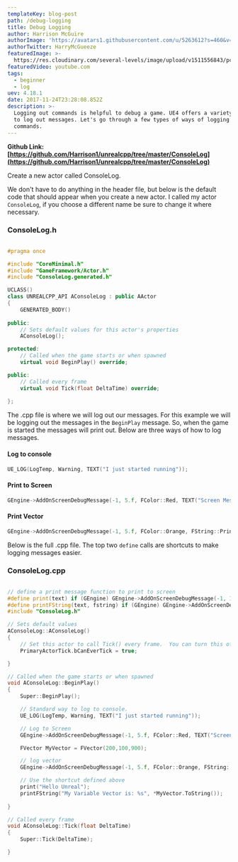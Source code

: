 ```yaml
---
templateKey: blog-post
path: /debug-logging
title: Debug Logging
author: Harrison McGuire
authorImage: 'https://avatars1.githubusercontent.com/u/5263612?s=460&v=4'
authorTwitter: HarryMcGueeze
featuredImage: >-
  https://res.cloudinary.com/several-levels/image/upload/v1511556843/pc-setup_qawyye.jpg
featuredVideo: youtube.com
tags:
  - beginner
  - log
uev: 4.18.1
date: 2017-11-24T23:28:08.852Z
description: >-
  Logging out commands is helpful to debug a game. UE4 offers a variety of ways
  to log out messages. Let's go through a few types of ways of logging out
  commands.
---
```

**Github Link: [https://github.com/Harrison1/unrealcpp/tree/master/ConsoleLog](https://github.com/Harrison1/unrealcpp/tree/master/ConsoleLog)**

Create a new actor called ConsoleLog.

We don't have to do anything in the header file, but below is the default code that should appear when you create a new actor. I called my actor `ConsoleLog`, if you choose a different name be sure to change it where necessary.

### ConsoleLog.h

```cpp

#pragma once

#include "CoreMinimal.h"
#include "GameFramework/Actor.h"
#include "ConsoleLog.generated.h"

UCLASS()
class UNREALCPP_API AConsoleLog : public AActor
{
	GENERATED_BODY()
	
public:	
	// Sets default values for this actor's properties
	AConsoleLog();

protected:
	// Called when the game starts or when spawned
	virtual void BeginPlay() override;

public:	
	// Called every frame
	virtual void Tick(float DeltaTime) override;
	
};

```

The .cpp file is where we will log out our messages. For this example we will be logging out the messages in the `BeginPlay` message. So, when the game is started the messages will print out. Below are three ways of how to log messages. 

#### Log to console
```cpp
UE_LOG(LogTemp, Warning, TEXT("I just started running"));
```

#### Print to Screen
```cpp
GEngine->AddOnScreenDebugMessage(-1, 5.f, FColor::Red, TEXT("Screen Message"));
```

#### Print Vector
```cpp
GEngine->AddOnScreenDebugMessage(-1, 5.f, FColor::Orange, FString::Printf(TEXT("My Location is: %s"), *GetActorLocation().ToString()));
```

Below is the full .cpp file. The top two `define` calls are shortcuts to make logging messages easier. 

### ConsoleLog.cpp
```cpp

// define a print message function to print to screen
#define print(text) if (GEngine) GEngine->AddOnScreenDebugMessage(-1, 1.5, FColor::Green,text)
#define printFString(text, fstring) if (GEngine) GEngine->AddOnScreenDebugMessage(-1, 5.f, FColor::Magenta, FString::Printf(TEXT(text), fstring))
#include "ConsoleLog.h"

// Sets default values
AConsoleLog::AConsoleLog()
{
 	// Set this actor to call Tick() every frame.  You can turn this off to improve performance if you don't need it.
	PrimaryActorTick.bCanEverTick = true;

}

// Called when the game starts or when spawned
void AConsoleLog::BeginPlay()
{
	Super::BeginPlay();

	// Standard way to log to console.
	UE_LOG(LogTemp, Warning, TEXT("I just started running"));

	// Log to Screen
	GEngine->AddOnScreenDebugMessage(-1, 5.f, FColor::Red, TEXT("Screen Message"));

	FVector MyVector = FVector(200,100,900);

	// log vector
	GEngine->AddOnScreenDebugMessage(-1, 5.f, FColor::Orange, FString::Printf(TEXT("My Location is: %s"), *GetActorLocation().ToString()));

	// Use the shortcut defined above
	print("Hello Unreal");	
	printFString("My Variable Vector is: %s", *MyVector.ToString());
	
}

// Called every frame
void AConsoleLog::Tick(float DeltaTime)
{
	Super::Tick(DeltaTime);

}

```

